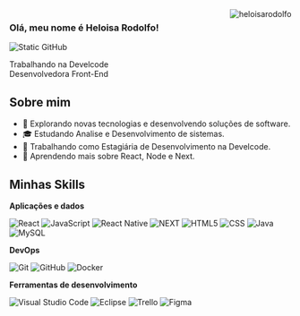<img align='right' src="https://github-readme-stats.vercel.app/api?username=heloisarodolfo&show_icons=true&title_color=783c00&text_color=af552e&icon_color=783c00&bg_color=f8efd4&cache_seconds=2300" alt="heloisarodolfo">

### Olá, meu nome é Heloisa Rodolfo!

<img src="https://img.shields.io/static/v1?label=Overview&message=Heloisa Rodolfo&color=f8efd4&style=for-the-badge&logo=GitHub" alt="Static GitHub">

<p>Trabalhando na Develcode<br/> Desenvolvedora Front-End</p>


## Sobre mim

- 🤔 Explorando novas tecnologias e desenvolvendo soluções de software.
- 🎓 Estudando Analise e Desenvolvimento de sistemas.
- 💼 Trabalhando como Estagiária de Desenvolvimento na Develcode.
- 🌱 Aprendendo mais sobre React, Node e Next.

## Minhas Skills

**Aplicações e dados**

![React](https://img.shields.io/badge/-React-333333?style=flat&logo=react)
![JavaScript](https://img.shields.io/badge/-JavaScript-333333?style=flat&logo=javascript)
![React Native](https://img.shields.io/badge/-React%20Native-333333?style=flat&logo=react)
![NEXT](https://img.shields.io/npm/last-update/:packageName/:tag)
![HTML5](https://img.shields.io/badge/-HTML5-333333?style=flat&logo=HTML5)
![CSS](https://img.shields.io/badge/-CSS-333333?style=flat&logo=CSS3&logoColor=1572B6)
![Java](https://img.shields.io/badge/-Java-333333?style=flat&logo=Java&logoColor=007396)
![MySQL](https://img.shields.io/badge/-MySQL-333333?style=flat&logo=mysql)

**DevOps**

![Git](https://img.shields.io/badge/-Git-333333?style=flat&logo=git)
![GitHub](https://img.shields.io/badge/-GitHub-333333?style=flat&logo=github)
![Docker](https://img.shields.io/badge/-Docker-333333?style=flat&logo=docker)

**Ferramentas de desenvolvimento**

![Visual Studio Code](https://img.shields.io/badge/-Visual%20Studio%20Code-333333?style=flat&logo=visual-studio-code&logoColor=007ACC)
![Eclipse](https://img.shields.io/badge/-Eclipse-333333?style=flat&logo=eclipse-ide&logoColor=2C2255)
![Trello](https://img.shields.io/badge/-Trello-333333?style=flat&logo=trello&logoColor=007ACC)
![Figma](https://img.shields.io/badge/-Figma-333333?style=flat&logo=figma&logoColor=007ACC)

<br/>



